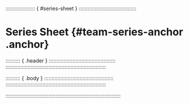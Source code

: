 :::::::::::::::::::: { #series-sheet } :::::::::::::::::::::::::::::::::::::::
# Series Sheet {#team-series-anchor .anchor}

:::::::::: { .header } :::::::::::::::::::::::::::::::::::::::::::::
::::::::::::::::::::::::::::::::::::::::::::::::::::::::::::::::::::

:::::::::: { .body } :::::::::::::::::::::::::::::::::::::::::::::::
::::::::::::::::::::::::::::::::::::::::::::::::::::::::::::::::::::


::::::::::::::::::::::::::::::::::::::::::::::::::::::::::::::::::::::::::::::

